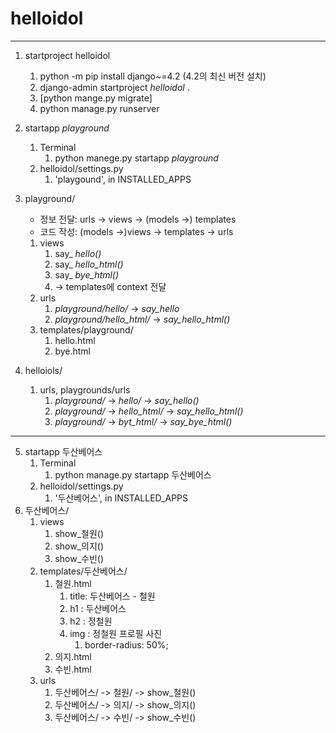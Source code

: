 # helloidol

---

1. startproject helloidol
   1. python -m pip install django~=4.2 (4.2의 최신 버전 설치)
   2. django-admin startproject _helloidol_ .
   3. [python mange.py migrate]
   4. python manage.py runserver
   

2. startapp _playground_
   1. Terminal
      1. python manege.py startapp _playground_
   2. helloidol/settings.py
      1. 'playgound', in INSTALLED_APPS
   

3. playground/
   - 정보 전달: urls -> views -> (models ->) templates
   - 코드 작성: (models ->)views -> templates -> urls
   1. views
      1. say_ _hello()_
      2. say_ _hello_html()_
      3. say_ _bye_html()_
      4. -> templates에 context 전달
   2. urls
      1. _playground/hello/_ -> _say_hello_
      2. _playground/hello_html/_ -> _say_hello_html()_
   3. templates/playground/
      1. hello.html
      2. bye.html
4. helloiols/
   1. urls, playgrounds/urls
      1. _playground/_ -> _hello/_ -> _say_hello()_
      2. _playground/_ -> _hello_html/_ -> _say_hello_html()_
      3. _playground/_ -> _byt_html/_ -> _say_bye_html()_
      
--- 

5. startapp 두산베어스
   1. Terminal
      1. python manage.py startapp 두산베어스
   2. helloidol/settings.py
      1. '두산베어스', in INSTALLED_APPS
6. 두산베어스/
   1. views
      1. show_철원()
      2. show_의지()
      3. show_수빈()
   2. templates/두산베어스/
      1. 철원.html
         1. title: 두산베어스 - 철원
         2. h1 : 두산베어스
         3. h2 : 정철원
         4. img : 정철원 프로필 사진
            1. border-radius: 50%;
      2. 의지.html
      3. 수빈.html
   3. urls
      1. 두산베어스/ -> 철원/ -> show_철원()
      2. 두산베어스/ -> 의지/ -> show_의지()
      3. 두산베어스/ -> 수빈/ -> show_수빈()